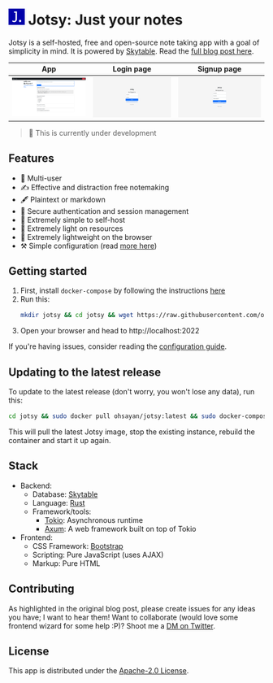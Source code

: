 # ![app icon](screenshots/icon.png) Jotsy: Just your notes

Jotsy is a self-hosted, free and open-source note taking app with a goal of simplicity in mind. It is powered by [Skytable](https://github.com/skytable/skytable). Read the [full blog post here](https://ohsayan.github.io/2022/02/jotsy-a-self-hosted-notes-app).

| App                         | Login page                    | Signup page                    |
| --------------------------- | ----------------------------- | ------------------------------ |
| ![app](screenshots/app.png) | ![app](screenshots/login.png) | ![app](screenshots/signup.png) |

> 🚧 This is currently under development

## Features

- 🏢 Multi-user
- ✍️ Effective and distraction free notemaking
- 🖋 Plaintext or markdown
- 🔐 Secure authentication and session management
- 🌱 Extremely simple to self-host
- 🌲 Extremely light on resources
- 🍃 Extremely lightweight on the browser
- ⚒️ Simple configuration (read [more here](./CONFIG.md))

## Getting started

1. First, install `docker-compose` by following the instructions [here](https://docs.docker.com/compose/install/)
2. Run this:
   ```sh
   mkdir jotsy && cd jotsy && wget https://raw.githubusercontent.com/ohsayan/jotsy/next/docker-compose.yml && sudo docker-compose up -d
   ```
3. Open your browser and head to http://localhost:2022

If you're having issues, consider reading the [configuration guide](./CONFIG.md).

## Updating to the latest release

To update to the latest release (don't worry, you won't lose any data), run this:

```sh
cd jotsy && sudo docker pull ohsayan/jotsy:latest && sudo docker-compose up -d
```

This will pull the latest Jotsy image, stop the existing instance, rebuild the container and start it up again.

## Stack

- Backend:
  - Database: [Skytable](https://github.com/skytable/skytable)
  - Language: [Rust](https://rust-lang.org)
  - Framework/tools:
    - [Tokio](https://tokio.rs): Asynchronous runtime
    - [Axum](https://github.com/tokio-rs/axum): A web framework built on top of Tokio
- Frontend:
  - CSS Framework: [Bootstrap](https://getbootstrap.com/)
  - Scripting: Pure JavaScript (uses AJAX)
  - Markup: Pure HTML

## Contributing

As highlighted in the original blog post, please create issues for any ideas you have; I want to hear them! Want to collaborate (would love some frontend wizard for some help :P)? Shoot me a [DM on Twitter](https://twitter.com/ohhsayan).

## License

This app is distributed under the [Apache-2.0 License](./LICENSE).
